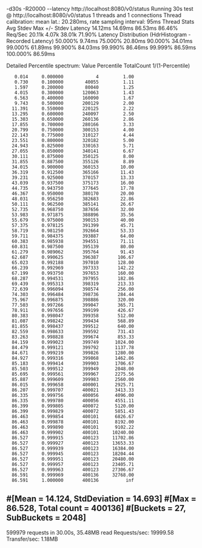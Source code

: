 -d30s -R20000 --latency http://localhost:8080/v0/status
Running 30s test @ http://localhost:8080/v0/status
  1 threads and 1 connections
  Thread calibration: mean lat.: 20.280ms, rate sampling interval: 95ms
  Thread Stats   Avg      Stdev     Max   +/- Stdev
    Latency    14.12ms   14.69ms  86.53ms   86.46%
    Req/Sec    20.11k     4.07k   38.01k    71.90%
  Latency Distribution (HdrHistogram - Recorded Latency)
 50.000%    9.74ms
 75.000%   20.80ms
 90.000%   34.01ms
 99.000%   61.89ms
 99.900%   84.03ms
 99.990%   86.46ms
 99.999%   86.59ms
100.000%   86.59ms

  Detailed Percentile spectrum:
       Value   Percentile   TotalCount 1/(1-Percentile)

       0.014     0.000000            4         1.00
       0.730     0.100000        40055         1.11
       1.597     0.200000        80040         1.25
       4.015     0.300000       120063         1.43
       6.563     0.400000       160090         1.67
       9.743     0.500000       200129         2.00
      11.391     0.550000       220125         2.22
      13.295     0.600000       240097         2.50
      15.303     0.650000       260136         2.86
      17.855     0.700000       280166         3.33
      20.799     0.750000       300153         4.00
      22.143     0.775000       310127         4.44
      23.551     0.800000       320182         5.00
      24.943     0.825000       330163         5.71
      27.055     0.850000       340141         6.67
      30.111     0.875000       350125         8.00
      31.855     0.887500       355126         8.89
      34.015     0.900000       360153        10.00
      36.319     0.912500       365166        11.43
      39.231     0.925000       370157        13.33
      43.039     0.937500       375173        16.00
      44.735     0.943750       377645        17.78
      46.367     0.950000       380170        20.00
      48.031     0.956250       382683        22.86
      50.111     0.962500       385141        26.67
      52.735     0.968750       387656        32.00
      53.983     0.971875       388896        35.56
      55.679     0.975000       390153        40.00
      57.375     0.978125       391399        45.71
      58.719     0.981250       392664        53.33
      59.711     0.984375       393887        64.00
      60.383     0.985938       394551        71.11
      60.831     0.987500       395139        80.00
      61.279     0.989062       395764        91.43
      62.687     0.990625       396387       106.67
      65.023     0.992188       397010       128.00
      66.239     0.992969       397333       142.22
      67.199     0.993750       397653       160.00
      68.287     0.994531       397955       182.86
      69.439     0.995313       398319       213.33
      72.639     0.996094       398574       256.00
      74.303     0.996484       398736       284.44
      75.967     0.996875       398886       320.00
      77.503     0.997266       399047       365.71
      78.911     0.997656       399199       426.67
      80.383     0.998047       399358       512.00
      81.087     0.998242       399434       568.89
      81.855     0.998437       399512       640.00
      82.559     0.998633       399592       731.43
      83.263     0.998828       399674       853.33
      84.159     0.999023       399749      1024.00
      84.479     0.999121       399792      1137.78
      84.671     0.999219       399826      1280.00
      84.927     0.999316       399868      1462.86
      85.183     0.999414       399903      1706.67
      85.503     0.999512       399949      2048.00
      85.695     0.999561       399967      2275.56
      85.887     0.999609       399983      2560.00
      86.015     0.999658       400001      2925.71
      86.207     0.999707       400021      3413.33
      86.335     0.999756       400056      4096.00
      86.335     0.999780       400056      4551.11
      86.399     0.999805       400072      5120.00
      86.399     0.999829       400072      5851.43
      86.463     0.999854       400101      6826.67
      86.463     0.999878       400101      8192.00
      86.463     0.999890       400101      9102.22
      86.463     0.999902       400101     10240.00
      86.527     0.999915       400123     11702.86
      86.527     0.999927       400123     13653.33
      86.527     0.999939       400123     16384.00
      86.527     0.999945       400123     18204.44
      86.527     0.999951       400123     20480.00
      86.527     0.999957       400123     23405.71
      86.527     0.999963       400123     27306.67
      86.591     0.999969       400136     32768.00
      86.591     1.000000       400136          inf
#[Mean    =       14.124, StdDeviation   =       14.693]
#[Max     =       86.528, Total count    =       400136]
#[Buckets =           27, SubBuckets     =         2048]
----------------------------------------------------------
  599979 requests in 30.00s, 35.48MB read
Requests/sec:  19999.58
Transfer/sec:      1.18MB



